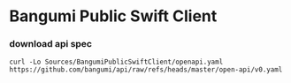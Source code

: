 # Bangumi Public Swift Client

### download api spec

```shell
curl -Lo Sources/BangumiPublicSwiftClient/openapi.yaml https://github.com/bangumi/api/raw/refs/heads/master/open-api/v0.yaml
```
